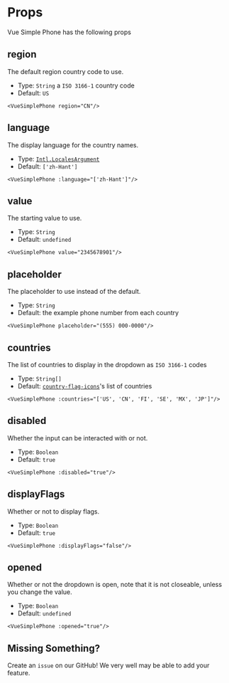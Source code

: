 # Props

Vue Simple Phone has the following props

<script setup>
import '../../src/themes/light.css'
import { useData } from 'vitepress'
import { ref, onMounted } from 'vue'

const { site, theme, page, frontmatter } = useData()
</script>

## region

The default region country code to use.

* Type: `String` a `ISO 3166-1` country code
* Default: `US`

```vue
<VueSimplePhone region="CN"/>
```

<VueSimplePhone region="CN"/>


## language

The display language for the country names.

* Type: [`Intl.LocalesArgument`](https://developer.mozilla.org/en-US/docs/Web/JavaScript/Reference/Global_Objects/Intl/DisplayNames)
* Default: `['zh-Hant']`

```vue
<VueSimplePhone :language="['zh-Hant']"/>
```

<VueSimplePhone :language="['zh-Hant']"/>

## value

The starting value to use.

* Type: `String`
* Default: `undefined`

```vue
<VueSimplePhone value="2345678901"/>
```

<VueSimplePhone value="2345678901"/>

## placeholder

The placeholder to use instead of the default.

* Type: `String`
* Default: the example phone number from each country

```vue
<VueSimplePhone placeholder="(555) 000-0000"/>
```

<VueSimplePhone placeholder="(555) 000-0000"/>

## countries

The list of countries to display in the dropdown as `ISO 3166-1` codes

* Type: `String[]`
* Default: [`country-flag-icons`](https://www.npmjs.com/package/country-flag-icons)'s list of countries

```vue
<VueSimplePhone :countries="['US', 'CN', 'FI', 'SE', 'MX', 'JP']"/>
```

<VueSimplePhone :countries="['US', 'CN', 'FI', 'SE', 'MX', 'JP']"/>

## disabled

Whether the input can be interacted with or not.

* Type: `Boolean`
* Default: `true`

```vue
<VueSimplePhone :disabled="true"/>
```

<VueSimplePhone :disabled="true"/>

## displayFlags

Whether or not to display flags.

* Type: `Boolean`
* Default: `true`

```vue
<VueSimplePhone :displayFlags="false"/>
```

<VueSimplePhone :displayFlags="false"/>

## opened

Whether or not the dropdown is open, note that it is not closeable, unless you change the value.

* Type: `Boolean`
* Default: `undefined`

```vue
<VueSimplePhone :opened="true"/>
```

<VueSimplePhone :opened="true" />

<div class="mt-[250px]"></div>

## Missing Something?

Create an <a :href="`${theme.socialLinks.find(social => social.icon === 'github').link}/issues`" target="_blank" rel="noreferrer">`issue`</a> on our GitHub! We very well may be able to add your feature.
